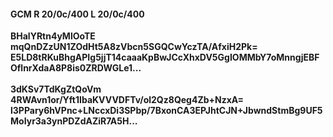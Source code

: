 #### GCM R 20/0c/400 L 20/0c/400
**BHalYRtn4yMlOoTE**<br/>**mqQnDZzUN1ZOdHt5A8zVbcn5SGQCwYczTA/AfxiH2Pk=**<br/>**E5LD8tRKuBhgAPIg5jjT14caaaKpBwJCcXhxDV5GgIOMMbY7oMnngjEBFOflnrXdaA8P8is0ZRDWGLe1...**<br/><br/>
**3dKSv7TdKgZtQoVm**<br/>**4RWAvn1or/Yft1IbaKVVVDFTv/ol2Qz8Qeg4Zb+NzxA=**<br/>**l3PPary6hVPnc+LNccxDi3SPbp/7BxonCA3EPJhtCJN+JbwndStmBg9UF5MoIyr3a3ynPDZdAZiR7A5H...**